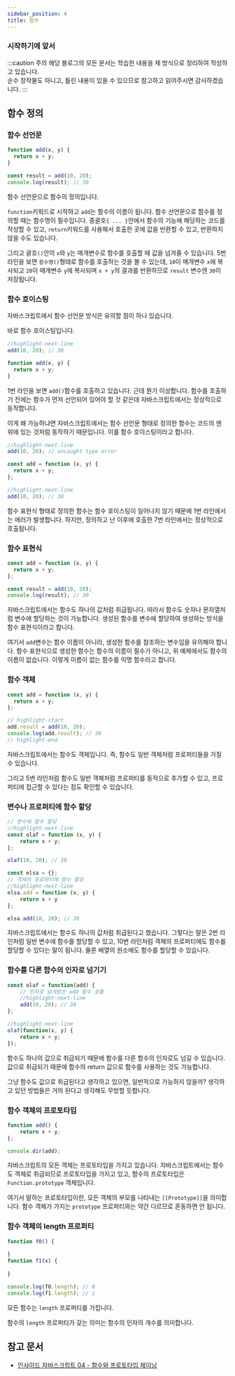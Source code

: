```yaml
---
sidebar_position: 4
title: 함수
---
```


### 시작하기에 앞서

:::caution 주의
해당 블로그의 모든 문서는 학습한 내용을 제 방식으로 정리하여 작성하고 있습니다. <br/>
순수 창작물도 아니고, 틀린 내용이 있을 수 있으므로 참고하고 읽어주시면 감사하겠습니다.
:::

## 함수 정의

### 함수 선언문

```javascript title='함수 선언문' showLineNumbers
function add(x, y) {
  return x + y;
}

const result = add(10, 20);
console.log(result); // 30
```

함수 선언문으로 함수의 정의입니다.

`function`키워드로 시작하고 `add`는 함수의 이름이 됩니다.
함수 선언문으로 함수를 정의할 때는 함수명이 필수입니다.
중괄호`{ ... }`안에서 함수의 기능에 해당하는 코드를 작성할 수 있고,
`return`키워드를 사용해서 호출한 곳에 값을 반환할 수 있고, 반환하지 않을 수도 있습니다.

그리고 괄호`()`안의 `x`와 `y`는 매개변수로 함수를 호출할 때 값을 넘겨줄 수 있습니다.
5번 라인을 보면 `함수명()`형태로 함수를 호출하는 것을 볼 수 있는데, `10`이 매개변수 `x`에 복사되고 `20`이 매개변수 `y`에 복사되며
`x + y`의 결과를 반환하므로 `result` 변수엔 `30`이 저장됩니다.

### 함수 호이스팅

자바스크립트에서 함수 선언문 방식은 유의할 점이 하나 있습니다.

바로 함수 호이스팅입니다.

```javascript title='함수 호이스팅' showLineNumbers
//highlight-next-line
add(10, 20); // 30

function add(x, y) {
  return x + y;
}
```

1번 라인을 보면 `add()`함수를 호출하고 있습니다.
근데 뭔가 이상합니다. 함수를 호출하기 전에는 함수가 먼저 선언되어 있어야 할 것 같은데
자바스크립트에서는 정상적으로 동작합니다.

이게 왜 가능하냐면 자바스크립트에서는 함수 선언문 형태로 정의한 함수는 코드의 맨 위에 있는 것처럼 동작하기 때문입니다.
이를 함수 호이스팅이라고 합니다.

```javascript title='함수 호이스팅 발생X' showLineNumbers
//highlight-next-line
add(10, 20); // uncaught type error

const add = function (x, y) {
  return x + y;
};

//highlight-next-line
add(10, 20); // 30
```

함수 표현식 형태로 정의한 함수는 함수 호이스팅이 일어나지 않기 때문에 1번 라인에서는 에러가 발생합니다.
하지만, 정의하고 난 이후에 호출한 7번 라인에서는 정상적으로 호출됩니다.

### 함수 표현식

```javascript title='함수 표현식' showLineNumbers
const add = function (x, y) {
  return x + y;
};

const result = add(10, 20);
console.log(result); // 30
```

자바스크립트에서는 함수도 하나의 값처럼 취급됩니다.
따라서 함수도 숫자나 문자열처럼 변수에 할당하는 것이 가능합니다.
생성된 함수를 변수에 할당하여 생성하는 방식을 함수 표현식이라고 합니다.

여기서 `add`변수는 함수 이름이 아니라, 생성한 함수를 참조하는 변수임을 유의해야 합니다.
함수 표현식으로 생성한 함수는 함수의 이름이 필수가 아니고, 위 예제에서도 함수의 이름이 없습니다.
이렇게 이름이 없는 함수를 익명 함수라고 합니다.

### 함수 객체

```javascript title='함수 객체' showLineNumbers
const add = function (x, y) {
  return x + y;
};

// highlight-start
add.result = add(10, 20);
console.log(add.result); // 30
// highlight-end
```

자바스크립트에서는 함수도 객체입니다.
즉, 함수도 일반 객체처럼 프로퍼티들을 가질 수 있습니다.

그리고 5번 라인처럼 함수도 일반 객체처럼 프로퍼티를 동적으로 추가할 수 있고, 프로퍼티에 접근할 수 있다는 점도 확인할 수 있습니다.

### 변수나 프로퍼티에 함수 할당
```javascript showLineNumbers
// 변수에 함수 할당
//highlight-next-line
const olaf = function (x, y) {
    return x + y;
};

olaf(10, 20); // 30

const elsa = {};
// 객체의 프로퍼티에 함수 할당
//highlight-next-line
elsa.add = function (x, y) {
    return x + y
};

elsa.add(10, 20); // 30
```

자바스크립트에서는 함수도 하나의 값처럼 취급된다고 했습니다.
그렇다는 말은 2번 라인처럼 일반 변수에 함수를 할당할 수 있고,
10번 라인처럼 객체의 프로퍼티에도 함수를 할당할 수 있다는 말이 됩니다.
물론 배열의 원소에도 함수를 할당할 수 있습니다.

### 함수를 다른 함수의 인자로 넘기기

```javascript showLineNumbers
const olaf = function(add) {
    // 인자로 넘겨받은 add 함수 호출
    //highlight-next-line
    add(10, 20); // 30
};

//highlight-next-line
olaf(function(x, y) {
    return x + y;
});
```
함수도 하나의 값으로 취급되기 때문에 함수를 다른 함수의 인자로도 넘길 수 있습니다.
값으로 취급되기 때문에 함수의 return 값으로 함수를 사용하는 것도 가능합니다.

그냥 함수도 값으로 취급된다고 생각하고 있으면, 일반적으로 가능하지 않을까? 생각하고 있던 방법들은 거의 된다고 생각해도 무방할 듯합니다.

### 함수 객체의 프로토타입
```javascript
function add() {
    return x + y;
};

console.dir(add);
```

자바스크립트의 모든 객체는 프로토타입을 가지고 있습니다.
자바스크립트에서는 함수도 객체로 취급되므로 프로토타입을 가지고 있고,
함수의 프로토타입은 `Function.prototype` 객체입니다.

여기서 말하는 프로토타입이란, 모든 객체의 부모를 나타내는 `[[Prototype]]`을 의미합니다.
함수 객체가 가지는 `prototype` 프로퍼티와는 약간 다르므로 혼동하면 안 됩니다.

### 함수 객체의 length 프로퍼티
```javascript
function f0() { 
    
}
function f1(x) {
    
}

console.log(f0.length); // 0
console.log(f1.length); // 1
```
모든 함수는 `length` 프로퍼티를 가집니다.

함수의 `length` 프로퍼티가 갖는 의미는 함수의 인자의 개수를 의미합니다.

## 참고 문서

- [인사이드 자바스크립트 04 - 함수와 프로토타입 체이닝](http://www.yes24.com/Product/Goods/11781589)
